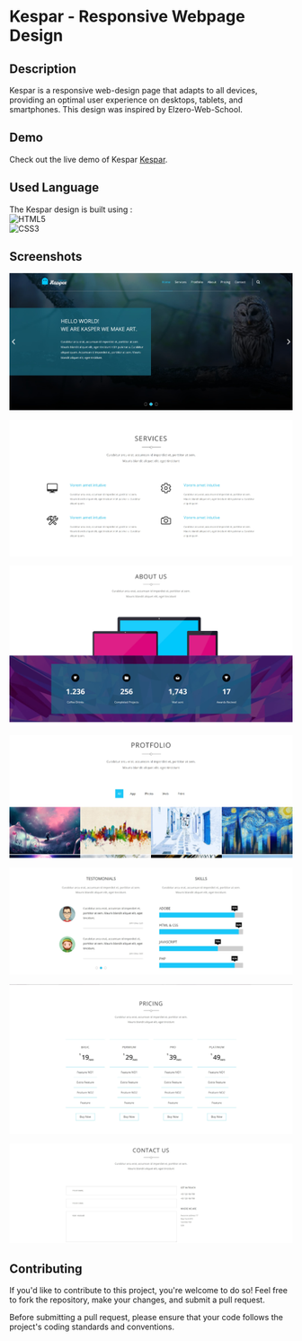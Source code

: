 # Kespar - Responsive Webpage Design

## Description

Kespar is a responsive web-design page that adapts to all devices, providing an optimal user experience on desktops, tablets, and smartphones. 
This design was inspired by Elzero-Web-School.

## Demo

Check out the live demo of Kespar [Kespar](https://kasper-abdokhattab.netlify.app/).

## Used Language

The Kespar design is built using :
<br/>
![HTML5](https://img.shields.io/badge/html5-%23E34F26.svg?style=for-the-badge&logo=html5&logoColor=white)
<br/>
![CSS3](https://img.shields.io/badge/css3-%231572B6.svg?style=for-the-badge&logo=css3&logoColor=white)
<br/>

## Screenshots

![Hero Secion](images/screenShots/Hero.jpg)

![Services](images/screenShots/Services.jpg)

![About us](/images/screenShots/aboutus.jpg)

![Protofolio](images/screenShots/protofoio.jpg)

![Testomonials](/images/screenShots/testoSkills.jpg)

![Pricing](images/screenShots/pricing.jpg)

![Contact Us](images/screenShots/contactUs.jpg)

## Contributing

If you'd like to contribute to this project, you're welcome to do so! Feel free to fork the repository, make your changes, and submit a pull request.

Before submitting a pull request, please ensure that your code follows the project's coding standards and conventions.
